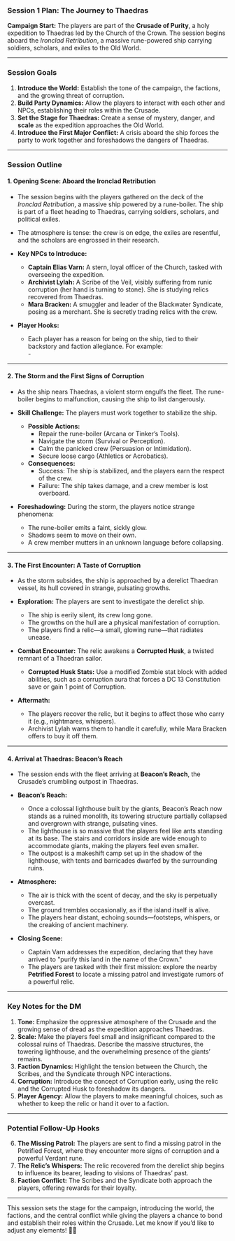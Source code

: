 ### **Session 1 Plan: The Journey to Thaedras**  
**Campaign Start:** The players are part of the **Crusade of Purity**, a holy expedition to Thaedras led by the Church of the Crown. The session begins aboard the *Ironclad Retribution*, a massive rune-powered ship carrying soldiers, scholars, and exiles to the Old World.  

---

### **Session Goals**  
1. **Introduce the World:** Establish the tone of the campaign, the factions, and the growing threat of corruption.  
2. **Build Party Dynamics:** Allow the players to interact with each other and NPCs, establishing their roles within the Crusade.  
3. **Set the Stage for Thaedras:** Create a sense of mystery, danger, and **scale** as the expedition approaches the Old World.  
4. **Introduce the First Major Conflict:** A crisis aboard the ship forces the party to work together and foreshadows the dangers of Thaedras.  

---

### **Session Outline**  

#### **1. Opening Scene: Aboard the Ironclad Retribution**  
- The session begins with the players gathered on the deck of the *Ironclad Retribution*, a massive ship powered by a rune-boiler. The ship is part of a fleet heading to Thaedras, carrying soldiers, scholars, and political exiles.  
- The atmosphere is tense: the crew is on edge, the exiles are resentful, and the scholars are engrossed in their research.  
- **Key NPCs to Introduce:**  
  - **Captain Elias Varn:** A stern, loyal officer of the Church, tasked with overseeing the expedition.  
  - **Archivist Lylah:** A Scribe of the Veil, visibly suffering from runic corruption (her hand is turning to stone). She is studying relics recovered from Thaedras.  
  - **Mara Bracken:** A smuggler and leader of the Blackwater Syndicate, posing as a merchant. She is secretly trading relics with the crew.  

- **Player Hooks:**  
  - Each player has a reason for being on the ship, tied to their backstory and faction allegiance. For example:  
		- 

---

#### **2. The Storm and the First Signs of Corruption**  
- As the ship nears Thaedras, a violent storm engulfs the fleet. The rune-boiler begins to malfunction, causing the ship to list dangerously.  
- **Skill Challenge:** The players must work together to stabilize the ship.  
  - **Possible Actions:**  
    - Repair the rune-boiler (Arcana or Tinker’s Tools).  
    - Navigate the storm (Survival or Perception).  
    - Calm the panicked crew (Persuasion or Intimidation).  
    - Secure loose cargo (Athletics or Acrobatics).  
  - **Consequences:**  
    - Success: The ship is stabilized, and the players earn the respect of the crew.  
    - Failure: The ship takes damage, and a crew member is lost overboard.  

- **Foreshadowing:** During the storm, the players notice strange phenomena:  
  - The rune-boiler emits a faint, sickly glow.  
  - Shadows seem to move on their own.  
  - A crew member mutters in an unknown language before collapsing.  

---

#### **3. The First Encounter: A Taste of Corruption**  
- As the storm subsides, the ship is approached by a derelict Thaedran vessel, its hull covered in strange, pulsating growths.  
- **Exploration:** The players are sent to investigate the derelict ship.  
  - The ship is eerily silent, its crew long gone.  
  - The growths on the hull are a physical manifestation of corruption.  
  - The players find a relic—a small, glowing rune—that radiates unease.  

- **Combat Encounter:** The relic awakens a **Corrupted Husk**, a twisted remnant of a Thaedran sailor.  
  - **Corrupted Husk Stats:** Use a modified Zombie stat block with added abilities, such as a corruption aura that forces a DC 13 Constitution save or gain 1 point of Corruption.  

- **Aftermath:**  
  - The players recover the relic, but it begins to affect those who carry it (e.g., nightmares, whispers).  
  - Archivist Lylah warns them to handle it carefully, while Mara Bracken offers to buy it off them.  

---

#### **4. Arrival at Thaedras: Beacon’s Reach**  
- The session ends with the fleet arriving at **Beacon’s Reach**, the Crusade’s crumbling outpost in Thaedras.  
- **Beacon’s Reach:**  
  - Once a colossal lighthouse built by the giants, Beacon’s Reach now stands as a ruined monolith, its towering structure partially collapsed and overgrown with strange, pulsating vines.  
  - The lighthouse is so massive that the players feel like ants standing at its base. The stairs and corridors inside are wide enough to accommodate giants, making the players feel even smaller.  
  - The outpost is a makeshift camp set up in the shadow of the lighthouse, with tents and barricades dwarfed by the surrounding ruins.  

- **Atmosphere:**  
  - The air is thick with the scent of decay, and the sky is perpetually overcast.  
  - The ground trembles occasionally, as if the island itself is alive.  
  - The players hear distant, echoing sounds—footsteps, whispers, or the creaking of ancient machinery.  

- **Closing Scene:**  
  - Captain Varn addresses the expedition, declaring that they have arrived to "purify this land in the name of the Crown."  
  - The players are tasked with their first mission: explore the nearby **Petrified Forest** to locate a missing patrol and investigate rumors of a powerful relic.  

---

### **Key Notes for the DM**  
1. **Tone:** Emphasize the oppressive atmosphere of the Crusade and the growing sense of dread as the expedition approaches Thaedras.  
2. **Scale:** Make the players feel small and insignificant compared to the colossal ruins of Thaedras. Describe the massive structures, the towering lighthouse, and the overwhelming presence of the giants’ remains.  
3. **Faction Dynamics:** Highlight the tension between the Church, the Scribes, and the Syndicate through NPC interactions.  
4. **Corruption:** Introduce the concept of Corruption early, using the relic and the Corrupted Husk to foreshadow its dangers.  
5. **Player Agency:** Allow the players to make meaningful choices, such as whether to keep the relic or hand it over to a faction.  

---

### **Potential Follow-Up Hooks**  
6. **The Missing Patrol:** The players are sent to find a missing patrol in the Petrified Forest, where they encounter more signs of corruption and a powerful Verdant rune.  
7. **The Relic’s Whispers:** The relic recovered from the derelict ship begins to influence its bearer, leading to visions of Thaedras’ past.  
8. **Faction Conflict:** The Scribes and the Syndicate both approach the players, offering rewards for their loyalty.  

---

This session sets the stage for the campaign, introducing the world, the factions, and the central conflict while giving the players a chance to bond and establish their roles within the Crusade. Let me know if you’d like to adjust any elements! 🚢🌑